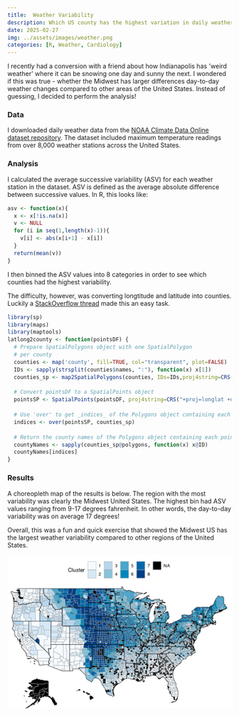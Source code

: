 ```yaml
---
title:  Weather Variability
description: Which US county has the highest variation in daily weather?
date: 2025-02-27
img: ../assets/images/weather.png
categories: [R, Weather, Cardiology]
---
```


I recently had a conversion with a friend about how Indianapolis has 'weird
weather' where it can be snowing one day and sunny the next. I wondered if this
was true - whether the Midwest has larger differences day-to-day weather
changes compared to other areas of the United States. Instead of guessing, I
decided to perform the analysis!

### Data
I downloaded daily weather data from the [NOAA Climate Data Online dataset repository](https://www.ncdc.noaa.gov/cdo-web/).
The dataset included maximum temperature readings from over 8,000 weather stations across
the United States.

### Analysis
I calculated the average successive variability (ASV) for each weather station in
the dataset. ASV is defined as the average absolute difference between successive
values. In R, this looks like:
```r
asv <- function(x){
  x <- x[!is.na(x)]
  v <- NULL
  for (i in seq(1,length(x)-1)){
    v[i] <- abs(x[i+1] - x[i])
  }
  return(mean(v))
}
```

I then binned the ASV values into 8 categories in order to see which counties
had the highest variability.

The difficulty, however, was converting longtitude and latitude into counties. Luckily
a [StackOverflow thread](https://stackoverflow.com/questions/13316185/r-convert-zipcode-or-lat-long-to-county)
made this an easy task.

```r
library(sp)
library(maps)
library(maptools)
latlong2county <- function(pointsDF) {
  # Prepare SpatialPolygons object with one SpatialPolygon
  # per county
  counties <- map('county', fill=TRUE, col="transparent", plot=FALSE)
  IDs <- sapply(strsplit(counties$names, ":"), function(x) x[1])
  counties_sp <- map2SpatialPolygons(counties, IDs=IDs,proj4string=CRS("+proj=longlat +datum=WGS84"))

  # Convert pointsDF to a SpatialPoints object
  pointsSP <- SpatialPoints(pointsDF, proj4string=CRS("+proj=longlat +datum=WGS84"))

  # Use 'over' to get _indices_ of the Polygons object containing each point
  indices <- over(pointsSP, counties_sp)
  
  # Return the county names of the Polygons object containing each point
  countyNames <- sapply(counties_sp@polygons, function(x) x@ID)
  countyNames[indices]
}
```

### Results
A choreopleth map of the results is below. The region with the most variability
was clearly the Midwest United States. The highest bin had ASV values ranging from 9-17
degrees fahrenheit. In other words, the day-to-day variability was on average 17 degrees!

Overall, this was a fun and quick exercise that showed the Midwest US has the
largest weather variability compared to other regions of the United States.

![Choropleth map of the United States with bins of increasing weather variability](../../assets/images/countyMap.png)